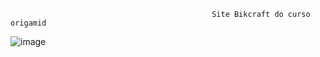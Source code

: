                                                  Site Bikcraft do curso origamid
![image](https://user-images.githubusercontent.com/89741211/167917916-a8f337a6-791d-4926-9b9e-66574f80b6ce.png)
